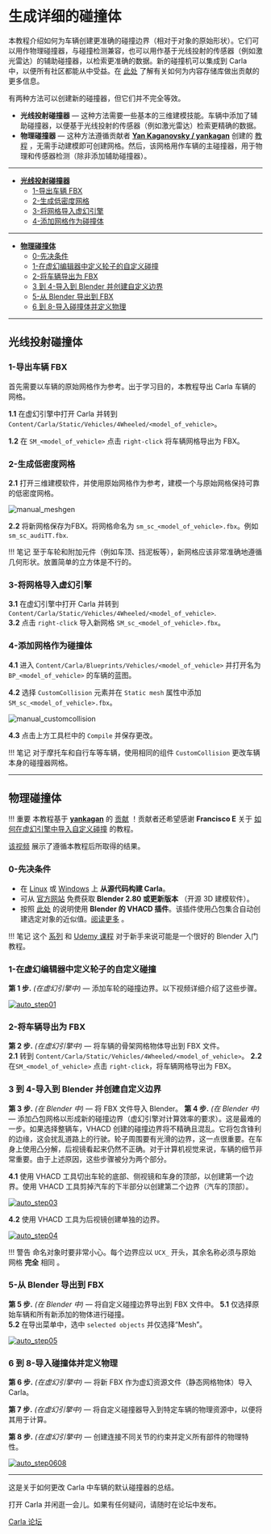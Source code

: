 # 生成详细的碰撞体

本教程介绍如何为车辆创建更准确的碰撞边界（相对于对象的原始形状）。它们可以用作物理碰撞器，与碰撞检测兼容，也可以用作基于光线投射的传感器（例如激光雷达）的辅助碰撞器，以检索更准确的数据。新的碰撞机可以集成到 Carla 中，以便所有社区都能从中受益。在 [此处](cont_contribution_guidelines.md) 了解有关如何为内容存储库做出贡献的更多信息。 

有两种方法可以创建新的碰撞器，但它们并不完全等效。

*   __光线投射碰撞器__ — 这种方法需要一些基本的三维建模技能。车辆中添加了辅助碰撞器，以便基于光线投射的传感器（例如激光雷达）检索更精确的数据。 
*   __物理碰撞器__ — 这种方法遵循贡献者 __[Yan Kaganovsky / yankagan](https://github.com/yankagan)__ 创建的 [教程](https://bitbucket.org/yankagan/carla-content/wiki/Home) ，无需手动建模即可创建网格。然后，该网格用作车辆的主碰撞器，用于物理和传感器检测（除非添加辅助碰撞器）。

---

*   [__光线投射碰撞器__](#raycast-colliders)  
	*   [1-导出车辆 FBX](#1-export-the-vehicle-fbx)  
	*   [2-生成低密度网格](#2-generate-a-low-density-mesh)  
	*   [3-将网格导入虚幻引擎](#3-import-the-mesh-into-ue)  
	*   [4-添加网格作为碰撞体](#4-add-the-mesh-as-collider)  

---

*   [__物理碰撞体__](#physics-colliders)  
	*   [0-先决条件](#0-prerequisites)  
	*   [1-在虚幻编辑器中定义轮子的自定义碰撞](#1-define-custom-collision-for-wheels-in-unreal-editor)  
	*   [2-将车辆导出为 FBX](#2-export-the-vehicle-as-fbx)  
	*   [3 到 4-导入到 Blender 并创建自定义边界](#3-to-4-import-to-blender-and-create-custom-boundary)  
	*   [5-从 Blender 导出到 FBX](#5-export-from-blender-to-fbx)  
	*   [6 到 8-导入碰撞体并定义物理](#6-to-8-import-collider-and-define-physics)  

---
## 光线投射碰撞体

### 1-导出车辆 FBX

首先需要以车辆的原始网格作为参考。出于学习目的，本教程导出 Carla 车辆的网格。

__1.1__ 在虚幻引擎中打开 Carla 并转到 `Content/Carla/Static/Vehicles/4Wheeled/<model_of_vehicle>`。

__1.2__ 在 `SM_<model_of_vehicle>` 点击 `right-click` 将车辆网格导出为 FBX。

### 2-生成低密度网格

__2.1__ 打开三维建模软件，并使用原始网格作为参考，建模一个与原始网格保持可靠的低密度网格。

![manual_meshgen](img/tuto_D_colliders_mesh.jpg)

__2.2__ 将新网格保存为FBX。将网格命名为 `sm_sc_<model_of_vehicle>.fbx`。例如 `sm_sc_audiTT.fbx`.  

!!! 笔记
    至于车轮和附加元件（例如车顶、挡泥板等），新网格应该非常准确地遵循几何形状。放置简单的立方体是不行的。

### 3-将网格导入虚幻引擎

__3.1__ 在虚幻引擎中打开 Carla 并转到 `Content/Carla/Static/Vehicles/4Wheeled/<model_of_vehicle>`.  
__3.2__ 点击 `right-click` 导入新网格 `SM_sc_<model_of_vehicle>.fbx`。

### 4-添加网格作为碰撞体

__4.1__ 进入 `Content/Carla/Blueprints/Vehicles/<model_of_vehicle>` 并打开名为 `BP_<model_of_vehicle>` 的车辆的蓝图。  

__4.2__ 选择 `CustomCollision` 元素并在 `Static mesh` 属性中添加 `SM_sc_<model_of_vehicle>.fbx`。

![manual_customcollision](img/tuto_D_colliders_final.jpg)

__4.3__ 点击上方工具栏中的 `Compile` 并保存更改。

!!! 笔记
    对于摩托车和自行车等车辆，使用相同的组件 `CustomCollision` 更改车辆本身的碰撞器网格。

---
## 物理碰撞体

!!! 重要
    本教程基于 __[yankagan](https://github.com/yankagan)__ 的 [贡献](https://bitbucket.org/yankagan/carla-content/wiki/Home) ！贡献者还希望感谢 __Francisco E__ 关于 [如何在虚幻引擎中导入自定义碰撞](https://www.youtube.com/watch?v=SEH4f0HrCDM) 的教程。  

[该视频](https://www.youtube.com/watch?v=CXK2M2cNQ4Y) 展示了遵循本教程后所取得的结果。

### 0-先决条件

*   在 [Linux](build_linux.md) 或 [Windows](build_windows.md) 上 __从源代码构建 Carla__。
*   可从 [官方网站](https://www.blender.org/download/) 免费获取 __Blender 2.80 或更新版本__ （开源 3D 建模软件）。
*   按照 [此处](https://github.com/andyp123/blender_vhacd) 的说明使用 __Blender 的 VHACD 插件__。该插件使用凸包集合自动创建选定对象的近似值。[阅读更多](https://github.com/kmammou/v-hacd) 。

!!! 笔记
    这个 [系列](https://www.youtube.com/watch?v=ppASl6yaguU) 和 [Udemy 课程](https://www.udemy.com/course/blender-3d-from-zero-to-hero/?pmtag=MRY1010) 对于新手来说可能是一个很好的 Blender 入门教程。


### 1-在虚幻编辑器中定义轮子的自定义碰撞

__第 1 步.__ *(在虚幻引擎中)* — 添加车轮的碰撞边界。以下视频详细介绍了这些步骤。 

[![auto_step01](img/tuto_D_colliders_01.jpg)](https://www.youtube.com/watch?v=bECnsTw6ehI)

### 2-将车辆导出为 FBX

__第 2 步.__ *(在虚幻引擎中)* — 将车辆的骨架网格物体导出到 FBX 文件。  
__2.1__ 转到 `Content/Carla/Static/Vehicles/4Wheeled/<model_of_vehicle>`。 
__2.2__ 在`SM_<model_of_vehicle>` 点击 `right-click`，将车辆网格导出为 FBX。 


### 3 到 4-导入到 Blender 并创建自定义边界

__第 3 步.__ *(在 Blender 中)* — 将 FBX 文件导入 Blender。
__第 4 步.__ *(在 Blender 中)* — 添加凸包网格以形成新的碰撞边界（虚幻引擎对计算效率的要求）。这是最难的一步。如果选择整辆车，VHACD 创建的碰撞边界将不精确且混乱。它将包含锋利的边缘，这会扰乱道路上的行驶。轮子周围要有光滑的边界，这一点很重要。在车身上使用凸分解，后视镜看起来仍然不正确。对于计算机视觉来说，车辆的细节非常重要。由于上述原因，这些步骤被分为两个部分。

__4.1__ 使用 VHACD 工具切出车轮的底部、侧视镜和车身的顶部，以创建第一个边界。使用 VHACD 工具剪掉汽车的下半部分以创建第二个边界（汽车的顶部）。 

[![auto_step03](img/tuto_D_colliders_03.jpg)](https://www.youtube.com/watch?v=oROkK3OCuOA)

__4.2__ 使用 VHACD 工具为后视镜创建单独的边界。

[![auto_step04](img/tuto_D_colliders_04.jpg)](https://www.youtube.com/watch?v=L3upzdC602s)

!!! 警告
    命名对象时要非常小心。每个边界应以 `UCX_` 开头，其余名称必须与原始网格 __完全__ 相同 。

### 5-从 Blender 导出到 FBX

__第 5 步.__ *(在 Blender 中)* — 将自定义碰撞边界导出到 FBX 文件中。
__5.1__ 仅选择原始车辆和所有新添加的物体进行碰撞。  
__5.2__ 在导出菜单中，选中 `selected objects` 并仅选择“Mesh”。 

[![auto_step05](img/tuto_D_colliders_05.jpg)](https://youtu.be/aJPyskYjzWo)

### 6 到 8-导入碰撞体并定义物理

__第 6 步.__ *(在虚幻引擎中)* — 将新 FBX 作为虚幻资源文件（静态网格物体）导入 Carla。

__第 7 步.__ *(在虚幻引擎中)* — 将自定义碰撞器导入到特定车辆的物理资源中，以便将其用于计算。

__第 8 步.__ *(在虚幻引擎中)* — 创建连接不同关节的约束并定义所有部件的物理特性。 

[![auto_step0608](img/tuto_D_colliders_0608.jpg)](https://www.youtube.com/watch?v=aqFNwAyj2CA)

---

这是关于如何更改 Carla 中车辆的默认碰撞器的总结。

打开 Carla 并闲逛一会儿。如果有任何疑问，请随时在论坛中发布。

<div class="build-buttons">
<p>
<a href="https://github.com/carla-simulator/carla/discussions/" target="_blank" class="btn btn-neutral" title="Go to the CARLA forum">
Carla 论坛</a>
</p>
</div>
